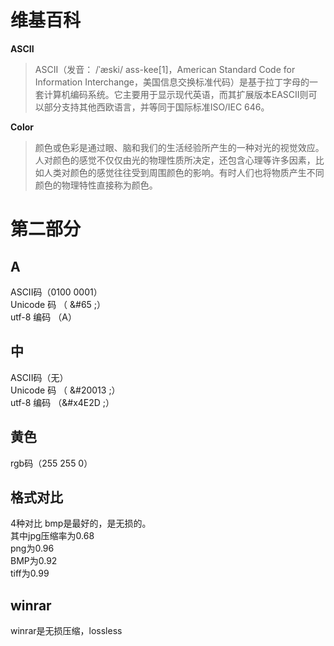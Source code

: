 # 维基百科  
**ASCII**    
>ASCII（发音： /ˈæski/ ass-kee[1]，American Standard Code for Information Interchange，美国信息交换标准代码）是基于拉丁字母的一套计算机编码系统。它主要用于显示现代英语，而其扩展版本EASCII则可以部分支持其他西欧语言，并等同于国际标准ISO/IEC 646。

**Color**  
>颜色或色彩是通过眼、脑和我们的生活经验所产生的一种对光的视觉效应。人对颜色的感觉不仅仅由光的物理性质所决定，还包含心理等许多因素，比如人类对颜色的感觉往往受到周围颜色的影响。有时人们也将物质产生不同颜色的物理特性直接称为颜色。  
#  第二部分   
## A   
ASCII码（0100 0001）  
Unicode 码  （ &#65 ;）   
utf-8 编码  （A）  
## 中   
ASCII码（无）  
Unicode 码  （ &#20013 ;）   
utf-8 编码  （&#x4E2D ;）    
## 黄色  
rgb码（255 255 0）   
## 格式对比   
4种对比 bmp是最好的，是无损的。  
其中jpg压缩率为0.68   
png为0.96   
BMP为0.92   
tiff为0.99    
## winrar
winrar是无损压缩，lossless
